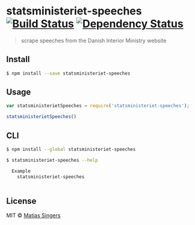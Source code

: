 # statsministeriet-speeches [![Build Status](http://img.shields.io/travis/matiassingers/statsministeriet-speeches.svg?style=flat-square)](https://travis-ci.org/matiassingers/statsministeriet-speeches) [![Dependency Status](http://img.shields.io/gemnasium/matiassingers/statsministeriet-speeches.svg?style=flat-square)](https://gemnasium.com/matiassingers/statsministeriet-speeches)
> scrape speeches from the Danish Interior Ministry website

## Install

```sh
$ npm install --save statsministeriet-speeches
```


## Usage

```js
var statsministerietSpeeches = require('statsministeriet-speeches');

statsministerietSpeeches()

```


## CLI

```sh
$ npm install --global statsministeriet-speeches
```

```sh
$ statsministeriet-speeches --help

  Example
    statsministeriet-speeches
    
```


## License

MIT © [Matias Singers](http://mts.io)
